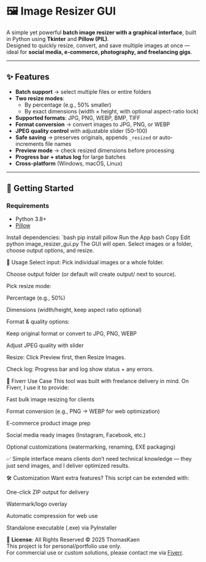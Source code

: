 # 🖼️ Image Resizer GUI

A simple yet powerful **batch image resizer with a graphical interface**, built in Python using **Tkinter** and **Pillow (PIL)**.  
Designed to quickly resize, convert, and save multiple images at once — ideal for **social media, e-commerce, photography, and freelancing gigs**.

---

## ✨ Features

- **Batch support** → select multiple files or entire folders  
- **Two resize modes**:
  - By percentage (e.g., 50% smaller)  
  - By exact dimensions (width × height, with optional aspect-ratio lock)  
- **Supported formats**: JPG, PNG, WEBP, BMP, TIFF  
- **Format conversion** → convert images to JPG, PNG, or WEBP  
- **JPEG quality control** with adjustable slider (50–100)  
- **Safe saving** → preserves originals, appends `_resized` or auto-increments file names  
- **Preview mode** → check resized dimensions before processing  
- **Progress bar + status log** for large batches  
- **Cross-platform** (Windows, macOS, Linux)

---

## 🚀 Getting Started

### Requirements
- Python 3.8+
- [Pillow](https://pypi.org/project/Pillow/)

Install dependencies:
`bash
pip install pillow
Run the App
bash
Copy
Edit
python image_resizer_gui.py
The GUI will open. Select images or a folder, choose output options, and resize.

📂 Usage
Select input: Pick individual images or a whole folder.

Choose output folder (or default will create output/ next to source).

Pick resize mode:

Percentage (e.g., 50%)

Dimensions (width/height, keep aspect ratio optional)

Format & quality options:

Keep original format or convert to JPG, PNG, WEBP

Adjust JPEG quality with slider

Resize: Click Preview first, then Resize Images.

Check log: Progress bar and log show status + any errors.

🎯 Fiverr Use Case
This tool was built with freelance delivery in mind.
On Fiverr, I use it to provide:

Fast bulk image resizing for clients

Format conversion (e.g., PNG → WEBP for web optimization)

E-commerce product image prep

Social media ready images (Instagram, Facebook, etc.)

Optional customizations (watermarking, renaming, EXE packaging)

✅ Simple interface means clients don’t need technical knowledge — they just send images, and I deliver optimized results.

🛠️ Customization
Want extra features? This script can be extended with:

One-click ZIP output for delivery

Watermark/logo overlay

Automatic compression for web use

Standalone executable (.exe) via PyInstaller

📜 **License**: All Rights Reserved © 2025 ThomasKaen  
This project is for personal/portfolio use only.  
For commercial use or custom solutions, please contact me via [Fiverr](https://www.fiverr.com/thomas_kaen).
